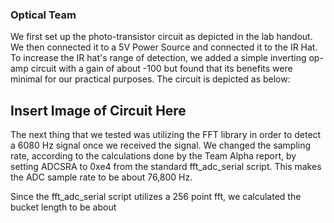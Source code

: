 ### Optical Team

We first set up the photo-transistor circuit as depicted in the lab handout. We then connected it to a 5V Power Source and connected it to the IR Hat. To increase the IR hat's range of detection, we added a simple inverting op-amp circuit with a gain of about -100 but found that its benefits were minimal for our practical purposes. The circuit is depicted as below:

## Insert Image of Circuit Here

The next thing that we tested was utilizing the FFT library in order to detect a 6080 Hz signal once we received the signal. We changed the sampling rate, according to the calculations done by the Team Alpha report, by setting ADCSRA to 0xe4 from the standard fft_adc_serial script. This makes the ADC sample rate to be about 76,800 Hz. 

Since the fft_adc_serial script utilizes a 256 point fft, we calculated the bucket length to be about 

